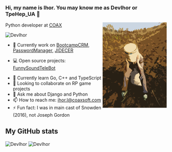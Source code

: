 ### Hi, my name is Ihor. You may know me as DevIhor or TpeHep_UA 👋

<img align="right" src="https://github.com/DevIhor/DevIhor/blob/main/ava.png" width=200px />

Python developer at [COAX](https://coaxsoft.com) <p><img src="https://komarev.com/ghpvc/?username=DevIhor" alt="DevIhor" /></p>

- 🔭 Currently work on [BootcampCRM](https://github.com/DevIhor/BootcampCRM), [PasswordManager](https://github.com/DevIhor/PasswordManager), [JIDECER](https://github.com/DevIhor/JIDECER)
* 💻 Open source projects:
[FunnySoundTeleBot](https://github.com/DevIhor/FunnySoundTeleBot)
- 🌱 Currently learn Go, C++ and TypeScript
- 👯 Looking to collaborate on RP game projects
- 💬 Ask me about Django and Python
- 📫 How to reach me: ihor.l@coaxsoft.com
- ⚡ Fun fact: I was in main cast of Snowden (2016), not Joseph Gordon

## My GitHub stats
<p><img align="center" src="https://github-readme-stats.vercel.app/api/top-langs/?username=DevIhor&layout=compact&theme=dark" alt="DevIhor" />&nbsp;<img align="center" src="https://github-readme-stats.vercel.app/api?username=DevIhor&show_icons=true&theme=dark" alt="DevIhor" /></p>
